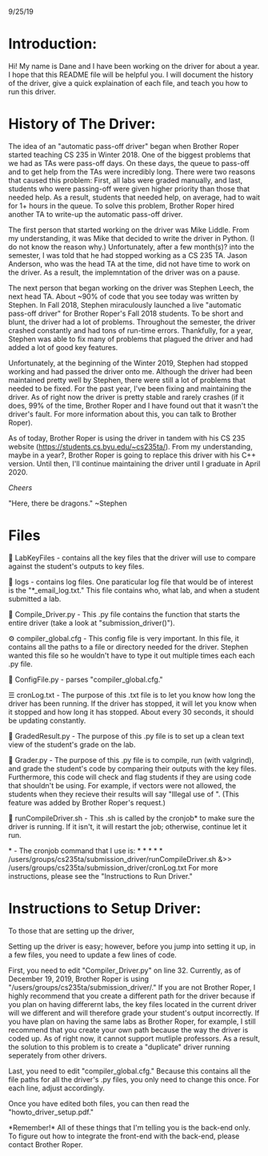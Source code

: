 9/25/19

# Introduction: #

Hi! My name is Dane and I have been working on the driver for about a year. 
I hope that this README file will be helpful you. I will document the history 
of the driver, give a quick explaination of each file, and teach you how to 
run this driver.



# History of The Driver: #

The idea of an "automatic pass-off driver" began when Brother Roper started
teaching CS 235 in Winter 2018. One of the biggest problems that we had as TAs
were pass-off days. On these days, the queue to pass-off and to get help from 
the TAs were incredibly long. There were two reasons that caused this problem: 
First, all labs were graded manually, and last, students who were passing-off were 
given higher priority than those that needed help. As a result, students that 
needed help, on average, had to wait for 1+ hours in the queue. To solve this 
problem, Brother Roper hired another TA to write-up the automatic pass-off 
driver.

The first person that started working on the driver was Mike Liddle. From my 
understanding, it was Mike that decided to write the driver in Python. (I do not 
know the reason why.) Unfortunately, after a few month(s)? into the semester, I 
was told that he had stopped working as a CS 235 TA. Jason Anderson, who was the 
head TA at the time, did not have time to work on the driver. As a result, the 
implemntation of the driver was on a pause.

The next person that began working on the driver was Stephen Leech, the next head 
TA. About ~90% of code that you see today was written by Stephen. In Fall 2018, 
Stephen miraculously launched a live "automatic pass-off driver" for Brother 
Roper's Fall 2018 students. To be short and blunt, the driver had a lot of 
problems. Throughout the semester, the driver crashed constantly and had tons 
of run-time errors. Thankfully, for a year, Stephen was able to fix many of 
problems that plagued the driver and had added a lot of good key features.

Unfortunately, at the beginning of the Winter 2019, Stephen had stopped working 
and had passed the driver onto me. Although the driver had been maintained pretty 
well by Stephen, there were still a lot of problems that needed to be fixed. For 
the past year, I've been fixing and maintaining the driver. As of right now the 
driver is pretty stable and rarely crashes (if it does, 99% of the time, Brother
Roper and I have found out that it wasn't the driver's fault. For more information
about this, you can talk to Brother Roper).

As of today, Brother Roper is using the driver in tandem with his CS 235 website 
(https://students.cs.byu.edu/~cs235ta/). From my understanding, maybe in a year?, 
Brother Roper is going to replace this driver with his C++ version. Until then, 
I'll continue maintaining the driver until I graduate in April 2020.

*Cheers*

"Here, there be dragons." ~Stephen



# Files #

📁 LabKeyFiles - contains all the key files that the driver will use to compare
against the student's outputs to key files.

📁 logs - contains log files. One paraticular log file that would be of interest
is the "*_email_log.txt." This file contains who, what lab, and when a student
submitted a lab.

🐍 Compile_Driver.py - This .py file contains the function that starts the entire
driver (take a look at "submission_driver()").

⚙ compiler_global.cfg - This config file is very important. In this file, it
contains all the paths to a file or directory needed for the driver. Stephen
wanted this file so he wouldn't have to type it out multiple times each each
.py file.

🐍 ConfigFile.py - parses "compiler_global.cfg."

☰ cronLog.txt - The purpose of this .txt file is to let you know how long the
driver has been running. If the driver has stopped, it will let you know when
it stopped and how long it has stopped. About every 30 seconds, it should be
updating constantly.

🐍 GradedResult.py - The purpose of this .py file is to set up a clean text
view of the student's grade on the lab.

🐍 Grader.py - The purpose of this .py file is to compile, run (with valgrind),
and grade the student's code by comparing their outputs with the key files. 
Furthermore, this code will check and flag students if they are using code that 
shouldn't be using. For example, if vectors were not allowed, the students when 
they recieve their results will say "Illegal use of <blank>". (This feature was 
added by Brother Roper's request.) 

🐚 runCompileDriver.sh - This .sh is called by the cronjob* to make sure the
driver is running. If it isn't, it will restart the job; otherwise, continue
let it run.

\* - The cronjob command that I use is:
\* \* \* \* \* /users/groups/cs235ta/submission_driver/runCompileDriver.sh 
    &>> /users/groups/cs235ta/submission_driver/cronLog.txt
For more instructions, please see the "Instructions to Run Driver."



# Instructions to Setup Driver: #

To those that are setting up the driver,

Setting up the driver is easy; however, before you jump into setting it up, 
in a few files, you need to update a few lines of code.

First, you need to edit "Compiler_Driver.py" on line 32. Currently, as of 
December 19, 2019, Brother Roper is using 
"/users/groups/cs235ta/submission_driver/." If you are not Brother Roper,
I highly recommend that you create a different path for the driver because
if you plan on having differernt labs, the key files located in the current 
driver will we different and will therefore grade your student's output 
incorrectly. If you have plan on having the same labs as Brother Roper, for 
example, I still recommend that you create your own path because the way the 
driver is coded up. As of right now, it cannot support mutliple professors.
As a result, the solution to this problem is to create a "duplicate" driver
running seperately from other drivers.

Last, you need to edit "compiler_global.cfg." Because this contains all the
file paths for all the driver's .py files, you only need to change this once.
For each line, adjust accordingly.

Once you have edited both files, you can then read the "howto_driver_setup.pdf."

\*Remember!\* All of these things that I'm telling you is the back-end only.
To figure out how to integrate the front-end with the back-end, please contact
Brother Roper.
